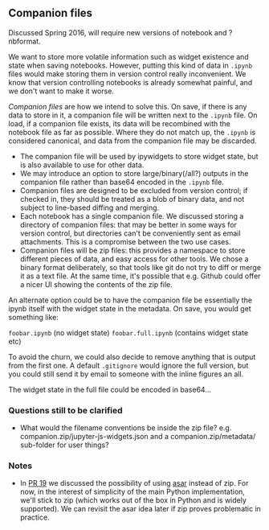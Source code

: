 ## Companion files

Discussed Spring 2016, will require new versions of notebook and ?nbformat.

We want to store more volatile information such as widget existence and state
when saving notebooks. However, putting this kind of data in `.ipynb` files
would make storing them in version control really inconvenient. We know that
version controlling notebooks is already somewhat painful, and we don't want to
make it worse.

*Companion files* are how we intend to solve this. On save, if there is any data
to store in it, a companion file will be written next to the `.ipynb` file.
On load, if a companion file exists, its data will be recombined with the
notebook file as far as possible. Where they do not match up, the `.ipynb` is
considered canonical, and data from the companion file may be discarded.

* The companion file will be used by ipywidgets to store widget state, but is
  also available to use for other data.
* We may introduce an option to store large/binary(/all?) outputs in the
  companion file rather than base64 encoded in the `.ipynb` file.
* Companion files are designed to be excluded from version control; if checked
  in, they should be treated as a blob of binary data, and not subject to
  line-based diffing and merging.
* Each notebook has a single companion file. We discussed storing a directory
  of companion files: that may be better in some ways for version control, but
  directories can't be conveniently sent as email attachments. This is a
  compromise between the two use cases.
* Companion files will be zip files: this provides a namespace to store
  different pieces of data, and easy access for other tools. We chose a binary
  format deliberately, so that tools like git do not try to diff or merge it as
  a text file. At the same time, it's possible that e.g. Github could offer a
  nicer UI showing the contents of the zip file.

An alternate option could be to have the companion file be essentially the ipynb itself with the widget state in the metadata. On save, you would get something like:

`foobar.ipynb` (no widget state)
`foobar.full.ipynb` (contains widget state etc)

To avoid the churn, we could also decide to remove anything that is output from the first one. A default `.gitignore` would ignore the full version, but you could still send it by email to someone with the inline figures an all.

The widget state in the full file could be encoded in base64...

### Questions still to be clarified

* What would the filename conventions be inside the zip file? e.g. companion.zip/jupyter-js-widgets.json and a companion.zip/metadata/ sub-folder for user things?

### Notes

* In [PR 19](https://github.com/jupyter/roadmap/pull/19) we discussed the possibility of using [asar](https://github.com/electron/asar) instead of zip.  For now, in the interest of simplicity of the main Python implementation, we'll stick to zip (which works out of the box in Python and is widely supported).  We can revisit the asar idea later if zip proves problematic in practice.
